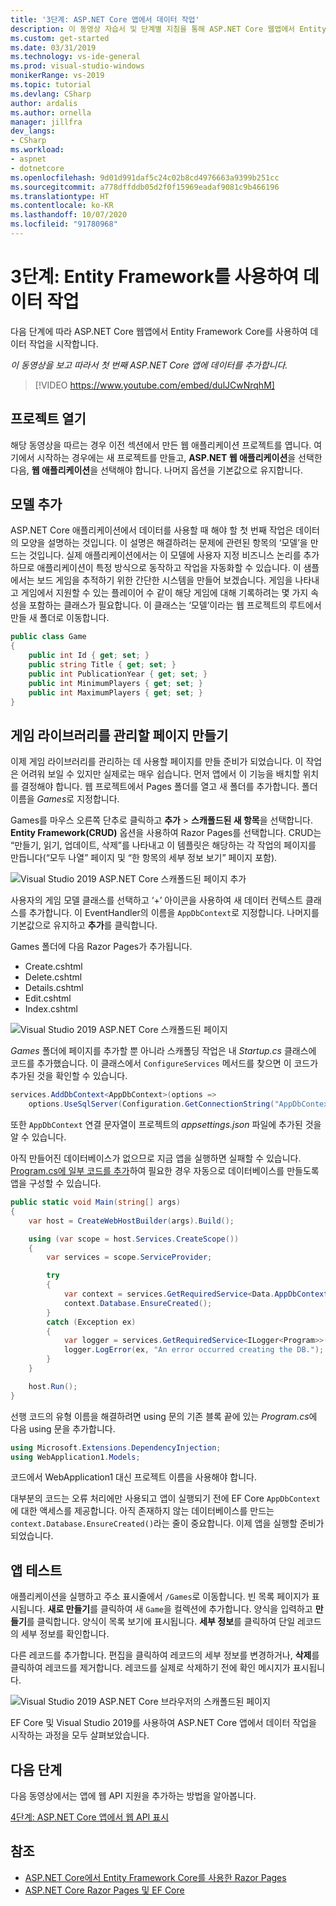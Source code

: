 ```yaml
---
title: '3단계: ASP.NET Core 앱에서 데이터 작업'
description: 이 동영상 자습서 및 단계별 지침을 통해 ASP.NET Core 웹앱에서 Entity Framework Core를 사용하여 데이터 작업을 시작합니다.
ms.custom: get-started
ms.date: 03/31/2019
ms.technology: vs-ide-general
ms.prod: visual-studio-windows
monikerRange: vs-2019
ms.topic: tutorial
ms.devlang: CSharp
author: ardalis
ms.author: ornella
manager: jillfra
dev_langs:
- CSharp
ms.workload:
- aspnet
- dotnetcore
ms.openlocfilehash: 9d01d991daf5c24c02b8cd4976663a9399b251cc
ms.sourcegitcommit: a778dffddb05d2f0f15969eadaf9081c9b466196
ms.translationtype: HT
ms.contentlocale: ko-KR
ms.lasthandoff: 10/07/2020
ms.locfileid: "91780968"
---
```

# <a name="step-3-work-with-data-using-entity-framework"></a>3단계: Entity Framework를 사용하여 데이터 작업

다음 단계에 따라 ASP.NET Core 웹앱에서 Entity Framework Core를 사용하여 데이터 작업을 시작합니다.

_이 동영상을 보고 따라서 첫 번째 ASP.NET Core 앱에 데이터를 추가합니다._

> [!VIDEO https://www.youtube.com/embed/dulJCwNrqhM]

## <a name="open-your-project"></a>프로젝트 열기

해당 동영상을 따르는 경우 이전 섹션에서 만든 웹 애플리케이션 프로젝트를 엽니다. 여기에서 시작하는 경우에는 새 프로젝트를 만들고, **ASP.NET 웹 애플리케이션**을 선택한 다음, **웹 애플리케이션**을 선택해야 합니다. 나머지 옵션을 기본값으로 유지합니다.

## <a name="add-your-model"></a>모델 추가

ASP.NET Core 애플리케이션에서 데이터를 사용할 때 해야 할 첫 번째 작업은 데이터의 모양을 설명하는 것입니다. 이 설명은 해결하려는 문제에 관련된 항목의 ‘모델’을 만드는 것입니다.  실제 애플리케이션에서는 이 모델에 사용자 지정 비즈니스 논리를 추가하므로 애플리케이션이 특정 방식으로 동작하고 작업을 자동화할 수 있습니다. 이 샘플에서는 보드 게임을 추적하기 위한 간단한 시스템을 만들어 보겠습니다. 게임을 나타내고 게임에서 지원할 수 있는 플레이어 수 같이 해당 게임에 대해 기록하려는 몇 가지 속성을 포함하는 클래스가 필요합니다. 이 클래스는 ‘모델’이라는 웹 프로젝트의 루트에서 만들 새 폴더로 이동합니다. 

```csharp
public class Game
{
    public int Id { get; set; }
    public string Title { get; set; }
    public int PublicationYear { get; set; }
    public int MinimumPlayers { get; set; }
    public int MaximumPlayers { get; set; }
}
```

## <a name="create-the-pages-to-manage-your-game-library"></a>게임 라이브러리를 관리할 페이지 만들기

이제 게임 라이브러리를 관리하는 데 사용할 페이지를 만들 준비가 되었습니다. 이 작업은 어려워 보일 수 있지만 실제로는 매우 쉽습니다. 먼저 앱에서 이 기능을 배치할 위치를 결정해야 합니다. 웹 프로젝트에서 Pages 폴더를 열고 새 폴더를 추가합니다. 폴더 이름을 *Games*로 지정합니다.

Games를 마우스 오른쪽 단추로 클릭하고 **추가** > **스캐폴드된 새 항목**을 선택합니다. **Entity Framework(CRUD)** 옵션을 사용하여 Razor Pages를 선택합니다. CRUD는 “만들기, 읽기, 업데이트, 삭제”를 나타내고 이 템플릿은 해당하는 각 작업의 페이지를 만듭니다(“모두 나열” 페이지 및 “한 항목의 세부 정보 보기” 페이지 포함).

![Visual Studio 2019 ASP.NET Core 스캐폴드된 페이지 추가](media/vs-2019/vs2019-add-scaffold.png)

사용자의 게임 모델 클래스를 선택하고 ‘+’ 아이콘을 사용하여 새 데이터 컨텍스트 클래스를 추가합니다. 이 EventHandler의 이름을 `AppDbContext`로 지정합니다. 나머지를 기본값으로 유지하고 **추가**를 클릭합니다.

Games 폴더에 다음 Razor Pages가 추가됩니다.

- Create.cshtml
- Delete.cshtml
- Details.cshtml
- Edit.cshtml
- Index.cshtml

![Visual Studio 2019 ASP.NET Core 스캐폴드된 페이지](media/vs-2019/vs2019-scaffolded-pages.png)

*Games* 폴더에 페이지를 추가할 뿐 아니라 스캐폴딩 작업은 내 *Startup.cs* 클래스에 코드를 추가했습니다. 이 클래스에서 `ConfigureServices` 메서드를 찾으면 이 코드가 추가된 것을 확인할 수 있습니다.

```csharp
services.AddDbContext<AppDbContext>(options =>
    options.UseSqlServer(Configuration.GetConnectionString("AppDbContext")));
```

또한 `AppDbContext` 연결 문자열이 프로젝트의 *appsettings.json* 파일에 추가된 것을 알 수 있습니다.

아직 만들어진 데이터베이스가 없으므로 지금 앱을 실행하면 실패할 수 있습니다. [Program.cs에 일부 코드를 추가](/aspnet/core/data/ef-rp/intro?view=aspnetcore-2.1&tabs=visual-studio&preserve-view=true#update-main)하여 필요한 경우 자동으로 데이터베이스를 만들도록 앱을 구성할 수 있습니다.

```csharp
public static void Main(string[] args)
{
    var host = CreateWebHostBuilder(args).Build();

    using (var scope = host.Services.CreateScope())
    {
        var services = scope.ServiceProvider;

        try
        {
            var context = services.GetRequiredService<Data.AppDbContext>();
            context.Database.EnsureCreated();
        }
        catch (Exception ex)
        {
            var logger = services.GetRequiredService<ILogger<Program>>();
            logger.LogError(ex, "An error occurred creating the DB.");
        }
    }

    host.Run();
}
```

선행 코드의 유형 이름을 해결하려면 using 문의 기존 블록 끝에 있는 *Program.cs*에 다음 using 문을 추가합니다.

```csharp
using Microsoft.Extensions.DependencyInjection;
using WebApplication1.Models;
```

코드에서 WebApplication1 대신 프로젝트 이름을 사용해야 합니다.

대부분의 코드는 오류 처리에만 사용되고 앱이 실행되기 전에 EF Core `AppDbContext`에 대한 액세스를 제공합니다. 아직 존재하지 않는 데이터베이스를 만드는 `context.Database.EnsureCreated()`라는 줄이 중요합니다. 이제 앱을 실행할 준비가 되었습니다.

## <a name="test-it-out"></a>앱 테스트

애플리케이션을 실행하고 주소 표시줄에서 `/Games`로 이동합니다. 빈 목록 페이지가 표시됩니다. **새로 만들기**를 클릭하여 새 `Game`을 컬렉션에 추가합니다. 양식을 입력하고 **만들기**를 클릭합니다. 양식이 목록 보기에 표시됩니다. **세부 정보**를 클릭하여 단일 레코드의 세부 정보를 확인합니다.

다른 레코드를 추가합니다. 편집을 클릭하여 레코드의 세부 정보를 변경하거나, **삭제**를 클릭하여 레코드를 제거합니다. 레코드를 실제로 삭제하기 전에 확인 메시지가 표시됩니다. 

![Visual Studio 2019 ASP.NET Core 브라우저의 스캐폴드된 페이지](media/vs-2019/vs2019-game-list.png)

EF Core 및 Visual Studio 2019를 사용하여 ASP.NET Core 앱에서 데이터 작업을 시작하는 과정을 모두 살펴보았습니다.

## <a name="next-steps"></a>다음 단계

다음 동영상에서는 앱에 웹 API 지원을 추가하는 방법을 알아봅니다.

[4단계: ASP.NET Core 앱에서 웹 API 표시](tutorial-aspnet-core-ef-step-04.md)

## <a name="see-also"></a>참조

- [ASP.NET Core에서 Entity Framework Core를 사용한 Razor Pages](/aspnet/core/data/ef-rp/intro?view=aspnetcore-2.1&tabs=visual-studio&preserve-view=true)
- [ASP.NET Core Razor Pages 및 EF Core](/aspnet/core/data/?view=aspnetcore-2.1&preserve-view=true)
